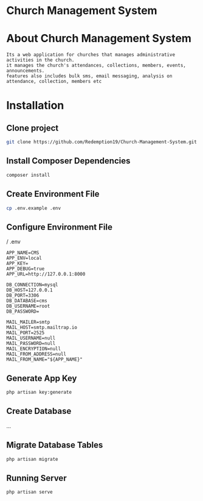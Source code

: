 # Church Management System

# About Church Management System
    Its a web application for churches that manages administrative activities in the church.
    it manages the church's attendances, collections, members, events, announcements.
    features also includes bulk sms, email messaging, analysis on attendance, collection, members etc

# Installation

## Clone project
```bash
git clone https://github.com/Redemption19/Church-Management-System.git
```
## Install Composer Dependencies
```bash
composer install
```
## Create Environment File
```bash
cp .env.example .env
```
## Configure Environment File
/ .env
```
APP_NAME=CMS
APP_ENV=local
APP_KEY=
APP_DEBUG=true
APP_URL=http://127.0.0.1:8000

DB_CONNECTION=mysql
DB_HOST=127.0.0.1
DB_PORT=3306
DB_DATABASE=cms
DB_USERNAME=root
DB_PASSWORD=

MAIL_MAILER=smtp
MAIL_HOST=smtp.mailtrap.io
MAIL_PORT=2525
MAIL_USERNAME=null
MAIL_PASSWORD=null
MAIL_ENCRYPTION=null
MAIL_FROM_ADDRESS=null
MAIL_FROM_NAME="${APP_NAME}"
```
## Generate App Key
```bash
php artisan key:generate
```
## Create Database
...
## Migrate Database Tables
```bash
php artisan migrate
```

## Running Server
```bash
php artisan serve
```
